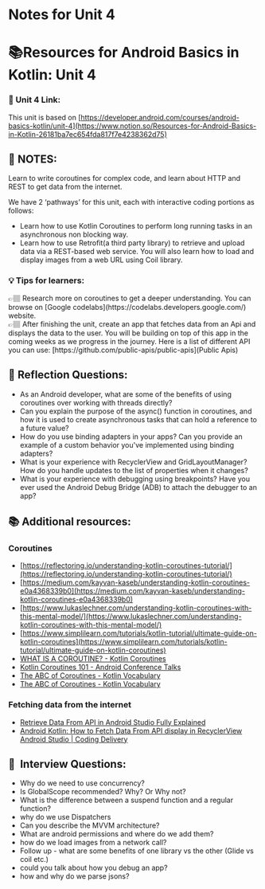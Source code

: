 # Notes for Unit 4

# 📚Resources for **Android Basics in Kotlin: Unit 4**

### 🔗 Unit 4 Link:

This unit is based on  [https://developer.android.com/courses/android-basics-kotlin/unit-4](https://www.notion.so/Resources-for-Android-Basics-in-Kotlin-26181ba7ec654fda817f7e4238362d75)

## 📝 NOTES:

Learn to write coroutines for complex code, and learn about HTTP and REST to get data from the internet.

We have 2 ‘pathways’ for this unit, each with interactive coding portions as follows:

- Learn how to use Kotlin Coroutines to perform long running tasks in an asynchronous non blocking way.
- Learn how to use Retrofit(a third party library) to retrieve and upload data via a REST-based web service. You will also learn how to load and display images from a web URL using Coil library.

### 💡 Tips for learners:

<aside>
👉🏽 Research more on coroutines to get a deeper understanding. You can browse on [Google codelabs](https://codelabs.developers.google.com/) website.

</aside>

<aside>
👉🏽 After finishing the unit, create an app that fetches data from an Api and displays the data to the user. You will be building on top of this app in the coming weeks as we progress in the journey. Here is a list of different API you can use: [https://github.com/public-apis/public-apis](Public Apis)

</aside>

## 🤔 Reflection Questions:

- As an Android developer, what are some of the benefits of using coroutines over working with threads directly?
- Can you explain the purpose of the async() function in coroutines, and how it is used to create asynchronous tasks that can hold a reference to a future value?
- How do you use binding adapters in your apps? Can you provide an example of a custom behavior you've implemented using binding adapters?
- What is your experience with RecyclerView and GridLayoutManager? How do you handle updates to the list of properties when it changes?
- What is your experience with debugging using breakpoints? Have you ever used the Android Debug Bridge (ADB) to attach the debugger to an app?

## 📚 Additional resources:

### Coroutines

- [https://reflectoring.io/understanding-kotlin-coroutines-tutorial/](https://reflectoring.io/understanding-kotlin-coroutines-tutorial/)
- [https://medium.com/kayvan-kaseb/understanding-kotlin-coroutines-e0a4368339b0](https://medium.com/kayvan-kaseb/understanding-kotlin-coroutines-e0a4368339b0)
- [https://www.lukaslechner.com/understanding-kotlin-coroutines-with-this-mental-model/](https://www.lukaslechner.com/understanding-kotlin-coroutines-with-this-mental-model/)
- [https://www.simplilearn.com/tutorials/kotlin-tutorial/ultimate-guide-on-kotlin-coroutines](https://www.simplilearn.com/tutorials/kotlin-tutorial/ultimate-guide-on-kotlin-coroutines)
- [WHAT IS A COROUTINE? - Kotlin Coroutines](https://youtu.be/ShNhJ3wMpvQ)
- [Kotlin Coroutines 101 - Android Conference Talks](https://youtu.be/ZTDXo0-SKuU)
- [The ABC of Coroutines - Kotlin Vocabulary](https://youtu.be/bM7PVVL_5GM)
- [The ABC of Coroutines - Kotlin Vocabulary](https://youtu.be/bM7PVVL_5GM)

### Fetching data from the internet

- [Retrieve Data From API in Android Studio Fully Explained](https://youtu.be/pKr0DVoZsEw)
- [Android Kotlin: How to Fetch Data From API display in RecyclerView Android Studio | Coding Delivery](https://youtu.be/4o6QwVe_2Yg)

## 👔  Interview Questions:

- Why do we need to use concurrency?
- Is GlobalScope recommended? Why? Or Why not?
- What is the difference between a suspend function and a regular function?
- why do we use Dispatchers
- Can you describe the MVVM architecture?
- What are android permissions and where do we add them?
- how do we load images from a network call?
- Follow up - what are some benefits of one library vs the other (Glide vs coil etc.)
- could you talk about how you debug an app?
- how and why do we parse jsons?
